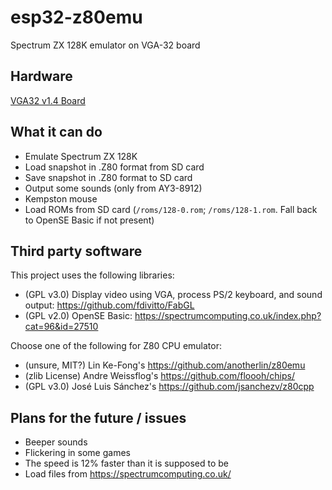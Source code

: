 # esp32-z80emu
Spectrum ZX 128K emulator on VGA-32 board

## Hardware
[VGA32 v1.4 Board](http://www.lilygo.cn/prod_view.aspx?TypeId=50033&Id=1083)

## What it can do
* Emulate Spectrum ZX 128K
* Load snapshot in .Z80 format from SD card
* Save snapshot in .Z80 format to SD card
* Output some sounds (only from AY3-8912)
* Kempston mouse
* Load ROMs from SD card (`/roms/128-0.rom`; `/roms/128-1.rom`. Fall back to OpenSE Basic if not present)

## Third party software
This project uses the following libraries:
* (GPL v3.0) Display video using VGA, process PS/2 keyboard, and sound output: https://github.com/fdivitto/FabGL
* (GPL v2.0) OpenSE Basic: https://spectrumcomputing.co.uk/index.php?cat=96&id=27510

Choose one of the following for Z80 CPU emulator:
* (unsure, MIT?) Lin Ke-Fong's https://github.com/anotherlin/z80emu
* (zlib License) Andre Weissflog's https://github.com/floooh/chips/
* (GPL v3.0) José Luis Sánchez's https://github.com/jsanchezv/z80cpp

## Plans for the future / issues
* Beeper sounds
* Flickering in some games
* The speed is 12% faster than it is supposed to be
* Load files from https://spectrumcomputing.co.uk/
